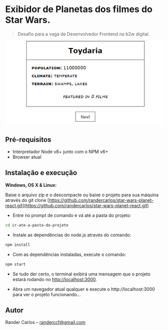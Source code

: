 # Exibidor de Planetas dos filmes do Star Wars.
> Desafio para a vaga de Desenvolvedor Frontend na b2w digital.

![](screenshot.png)

## Pré-requisitos


- Interpretador Node v8+ junto com o NPM v6+
- Browser atual


## Instalação e execução


**Windows, OS X & Linux:**

Baixe o arquivo zip e o descompacte ou baixe o projeto para sua máquina através do git clone [https://github.com/randercarlos/star-wars-planet-react.git](https://github.com/randercarlos/star-wars-planet-react.git)


- Entre no prompt de comando e vá até a pasta do projeto:

```sh
cd ir-ate-a-pasta-do-projeto
```

- Instale as dependências do node.js através do comando:

```sh
npm install
```

- Com as dependências instaladas, execute o comando:

```sh
npm start
```

- Se tudo der certo, o terminal exibirá uma mensagem que o projeto estará rodando no [http://localhost:3000](http://localhost:3000).

- Abra um navegador atual qualquer e execute o http://localhost:3000 para ver o projeto funcionando...

## Autor

Rander Carlos – randerccf@gmail.com
